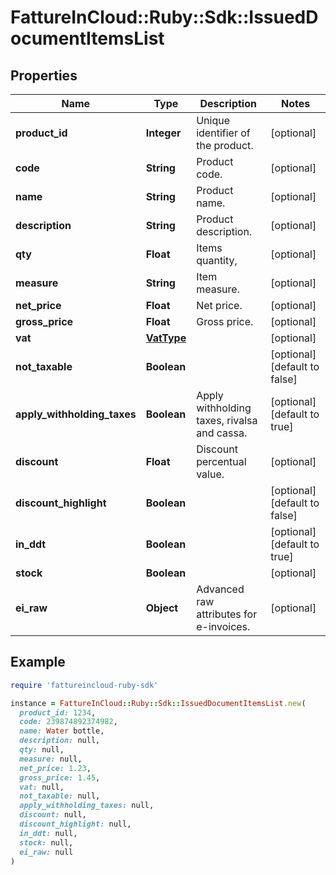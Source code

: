 # FattureInCloud::Ruby::Sdk::IssuedDocumentItemsList

## Properties

| Name | Type | Description | Notes |
| ---- | ---- | ----------- | ----- |
| **product_id** | **Integer** | Unique identifier of the product. | [optional] |
| **code** | **String** | Product code. | [optional] |
| **name** | **String** | Product name. | [optional] |
| **description** | **String** | Product description. | [optional] |
| **qty** | **Float** | Items quantity, | [optional] |
| **measure** | **String** | Item measure. | [optional] |
| **net_price** | **Float** | Net price. | [optional] |
| **gross_price** | **Float** | Gross price. | [optional] |
| **vat** | [**VatType**](VatType.md) |  | [optional] |
| **not_taxable** | **Boolean** |  | [optional][default to false] |
| **apply_withholding_taxes** | **Boolean** | Apply withholding taxes, rivalsa and cassa. | [optional][default to true] |
| **discount** | **Float** | Discount percentual value. | [optional] |
| **discount_highlight** | **Boolean** |  | [optional][default to false] |
| **in_ddt** | **Boolean** |  | [optional][default to true] |
| **stock** | **Boolean** |  | [optional] |
| **ei_raw** | **Object** | Advanced raw attributes for e-invoices. | [optional] |

## Example

```ruby
require 'fattureincloud-ruby-sdk'

instance = FattureInCloud::Ruby::Sdk::IssuedDocumentItemsList.new(
  product_id: 1234,
  code: 239874892374982,
  name: Water bottle,
  description: null,
  qty: null,
  measure: null,
  net_price: 1.23,
  gross_price: 1.45,
  vat: null,
  not_taxable: null,
  apply_withholding_taxes: null,
  discount: null,
  discount_highlight: null,
  in_ddt: null,
  stock: null,
  ei_raw: null
)
```

